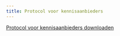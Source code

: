 ```yaml
---
title: Protocol voor kennisaanbieders
---
```


[Protocol voor kennisaanbieders downloaden](https://administratie.erkenningen.nl/LinkClick.aspx?fileticket=Bc0JdtaMSKY%3d&tabid=152&portalid=1&mid=573)
